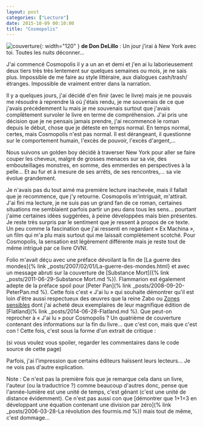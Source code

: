 ```yaml
---
layout: post
categories: ["Lecture"]
date: 2015-10-09 00:10:00
title: "Cosmopolis"
---
```


![couverture](/assets/images/couv_lecture/cosmopolis.webp){: width="120" } **de Don DeLillo** : Un jour j'irai à New York avec toi.
Toutes les nuits déconner…

J'ai commencé Cosmopolis il y a un an et demi et j'en ai lu
laborieusement deux tiers très très lentement sur quelques semaines ou
mois, je ne sais plus. Impossible de me faire au style littéraire, aux
dialogues cash/trash/étranges. Impossible de vraiment entrer dans la
narration.

Il y a quelques jours, j'ai décidé d'en finir (avec le livre) mais je ne
pouvais me résoudre à reprendre là où j'étais rendu, je me souvenais de
ce que j'avais précédemment lu mais je me souvenais surtout que j'avais
complètement survoler le livre en terme de compréhension. J'ai pris une
décision que je ne pensais jamais prendre, j'ai recommencé le roman
depuis le début, chose que je déteste en temps normal. En temps normal,
certes, mais Cosmopolis n'est pas normal. Il est dérangeant, il
questionne sur le comportement humain, l'excès de pouvoir, l'excès
d'argent,…

Nous suivons un golden boy décidé à traverser New York pour aller se
faire couper les cheveux, malgré de grosses menaces sur sa vie, des
embouteillages monstres, en somme, des emmerdes en perspectives à la
pelle… Et au fur et à mesure de ses arrêts, de ses rencontres,… sa
vie évolue grandement.

Je n'avais pas du tout aimé ma première lecture inachevée, mais il
fallait que je recommence, que j'y retourne. Cosmopolis m'intriguait,
m'attirait. J'ai fini ma lecture, je ne suis pas un grand fan de ce
roman, certaines situations me semblaient parfois partir un peu dans
tous les sens… pourtant j'aime certaines idées suggérées, à peine
développées mais bien présentes. Je reste très surpris par le sentiment
que je ressent à propos de ce texte. Un peu comme la fascination que
j'ai ressenti en regardant « Ex Machina », un film qui m'a plu mais
surtout qui me laissait complètement scotché. Pour Cosmopolis, la
sensation est légèrement différente mais je reste tout de même intrigué
par ce livre OVNI.

Folio m'avait déçu avec une préface dévoilant la fin de
[La guerre des mondes]{% link _posts/2007/02/01/La-guerre-des-mondes.html} et avec un message abruti sur la
couverture de [Substance Mort]({% link _posts/2011-06-29-Substance Mort.md %}).
Flammarion est également adepte de la préface spoil pour
[Peter Pan](% link _posts/2008-09-20-PeterPan.md %). Cette fois c'est « J'ai lu » qui souhaite
démontrer qu'il est loin d'être aussi respectueux des œuvres que la
reine Zabo ou [Zones sensibles](http://www.zones-sensibles.org/)
dont j'ai acheté deux exemplaires de leur magnifique édition de
[Flatland](% link _posts/2014-06-28-Flatland.md %). Que peut-on reprocher à « J'ai lu » pour Cosmopolis ?
Un quatrième de couverture contenant des informations sur la fin du
livre… que c'est con, mais que c'est con ! Cette fois, c'est sous la
forme d'un extrait de critique :

(si vous voulez vous spoiler, regarder les commentaires dans le code source de cette page)
<!--
« Profondément subversif, brillant et captivant (…), Cosmopolis est un
voyage initiatique dans New York qui s'achève par la mort annoncée et
rédemptrice d'un homme et d'un système. » L'Express
-->

Parfois, j'ai l'impression que certains éditeurs haïssent leurs
lecteurs… Je ne vois pas d'autre explication.

Note : Ce n'est pas la première fois que je remarque cela dans un livre,
l'auteur (ou la traductrice ?) comme beaucoup d'autres donc, pense que
l'année-lumière est une unité de temps, c'est gênant (c'est une unité de
distance évidemment). Ce n'est pas aussi con que
[démontrer que 1+1=3 en développant une équation contenant une division par zéro](% link _posts/2006-03-28-La révolution des fourmis.md %})
mais tout de même, c'est dommage…


